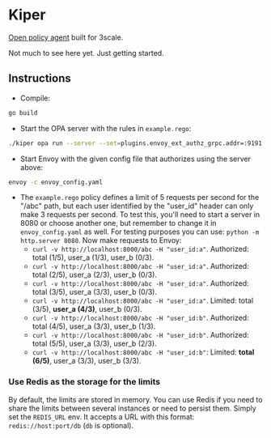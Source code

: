 # Kiper

[Open policy agent](https://www.openpolicyagent.org) built for 3scale.

Not much to see here yet. Just getting started.

## Instructions

- Compile:

```bash
go build
```

- Start the OPA server with the rules in `example.rego`:

```bash
./kiper opa run --server --set=plugins.envoy_ext_authz_grpc.addr=:9191 --set=plugins.envoy_ext_authz_grpc.query=data.envoy.authz.allow --set=decision_logs.console=true --ignore=.* example.rego
```

- Start Envoy with the given config file that authorizes using the server above:

```bash
envoy -c envoy_config.yaml
```

- The `example.rego` policy defines a limit of 5 requests per second for the
"/abc" path, but each user identified by the "user_id" header can only make 3
requests per second. To test this, you'll need to start a server in 8080 or choose another one, but remember to change it in `envoy_config.yaml` as well. For testing purposes you can use: `python -m http.server 8080`. Now make requests to Envoy:
    - `curl -v http://localhost:8000/abc -H "user_id:a"`. Authorized: total
    (1/5), user_a (1/3), user_b (0/3).
    - `curl -v http://localhost:8000/abc -H "user_id:a"`. Authorized: total
    (2/5), user_a (2/3), user_b (0/3).
    - `curl -v http://localhost:8000/abc -H "user_id:a"`. Authorized: total
    (3/5), user_a (3/3), user_b (0/3).
    - `curl -v http://localhost:8000/abc -H "user_id:a"`. Limited: total (3/5),
    **user_a (4/3)**, user_b (0/3).
    - `curl -v http://localhost:8000/abc -H "user_id:b"`. Authorized: total
    (4/5), user_a (3/3), user_b (1/3).
    - `curl -v http://localhost:8000/abc -H "user_id:b"`. Authorized: total
    (5/5), user_a (3/3), user_b (2/3).
    - `curl -v http://localhost:8000/abc -H "user_id:b"`: Limited: **total
    (6/5)**, user_a (3/3), user_b (3/3).

### Use Redis as the storage for the limits

By default, the limits are stored in memory. You can use Redis if you need to
share the limits between several instances or need to persist them. Simply set
the `REDIS_URL` env. It accepts a URL with this format: `redis://host:port/db`
(`db` is optional).
